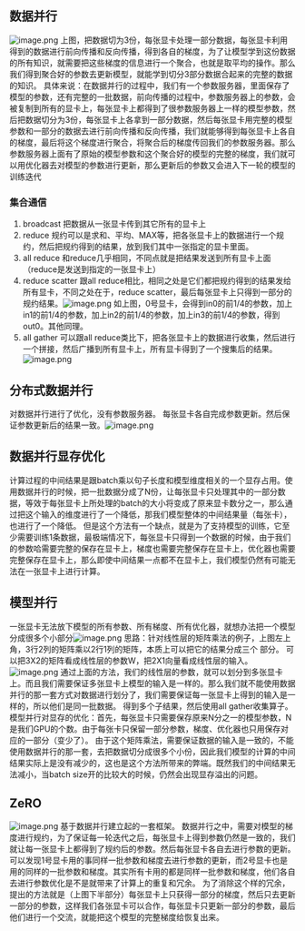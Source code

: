 ## 数据并行

![image.png](https://gitee.com/hxc8/images9/raw/master/img/202408031220852.png)
上图，把数据切为3份，每张显卡处理一部分数据，每张显卡利用得到的数据进行前向传播和反向传播，得到各自的梯度，为了让模型学到这份数据的所有知识，就需要把这些梯度的信息进行一个聚合，也就是取平均的操作。那么我们得到聚合好的参数去更新模型，就能学到切分3部分数据合起来的完整的数据的知识。
具体来说：在数据并行的过程中，我们有一个参数服务器，里面保存了模型的参数，还有完整的一批数据，前向传播的过程中，参数服务器上的参数，会被复制到所有的显卡上，每张显卡上都得到了很参数服务器上一样的模型参数，然后把数据切分为3份，每张显卡上各拿到一部分数据，然后每张显卡用完整的模型参数和一部分的数据去进行前向传播和反向传播，我们就能够得到每张显卡上各自的梯度，最后将这个梯度进行聚合，将聚合后的梯度传回我们的参数服务器。那么参数服务器上面有了原始的模型参数和这个聚合好的模型的完整的梯度，我们就可以用优化器去对模型的参数进行更新，那么更新后的参数又会进入下一轮的模型的训练迭代

### 集合通信

1. broadcast
   把数据从一张显卡传到其它所有的显卡上
2. reduce
   规约可以是求和、平均、MAX等，把各张显卡上的数据进行一个规约，然后把规约得到的结果，放到我们其中一张指定的显卡里面。 
3. all reduce
   和reduce几乎相同，不同点就是把结果发送到所有显卡上面（reduce是发送到指定的一张显卡上）
4. reduce scatter
   跟all reduce相比，相同之处是它们都把规约得到的结果发给所有显卡，不同之处在于，reduce scatter，最后每张显卡上只得到一部分的规约结果。![image.png](https://gitee.com/hxc8/images9/raw/master/img/202408031236427.png)
如上图，0号显卡，会得到in0的前1/4的参数，加上in1的前1/4的参数，加上in2的前1/4的参数，加上in3的前1/4的参数，得到out0。其他同理。
5. all gather
   可以跟all reduce类比下，把各张显卡上的数据进行收集，然后进行一个拼接，然后广播到所有显卡上，所有显卡得到了一个搜集后的结果。![image.png](https://gitee.com/hxc8/images9/raw/master/img/202408031244132.png)
## 分布式数据并行
对数据并行进行了优化，没有参数服务器。
每张显卡各自完成参数更新。然后保证参数更新后的结果一致。![image.png](https://gitee.com/hxc8/images9/raw/master/img/202408031247934.png)

## 数据并行显存优化
计算过程的中间结果是跟batch乘以句子长度和模型维度相关的一个显存占用。使用数据并行的时候，把一批数据分成了N份，让每张显卡只处理其中的一部分数据，等效于每张显卡上所处理的batch的大小将变成了原来显卡数分之一，那么通过把这个输入的维度进行了一个降低，那我们模型整体的中间结果量（每张卡），也进行了一个降低。 
但是这个方法有一个缺点，就是为了支持模型的训练，它至少需要训练1条数据，最极端情况下，每张显卡只得到一个数据的时候，由于我们的参数哈需要完整的保存在显卡上，梯度也需要完整保存在显卡上，优化器也需要完整保存在显卡上，那么即使中间结果一点都不在显卡上，我们模型仍然有可能无法在一张显卡上进行计算。

## 模型并行
一张显卡无法放下模型的所有参数、所有梯度、所有优化器，就想办法把一个模型分成很多个小部分![image.png](https://gitee.com/hxc8/images9/raw/master/img/202408031332289.png)
思路：针对线性层的矩阵乘法的例子，上图左上角，3行2列的矩阵乘以2行1列的矩阵，本质上可以把它的结果分成三个 部分。
可以把3X2的矩阵看成线性层的参数W，把2X1向量看成线性层的输入。
![image.png](https://gitee.com/hxc8/images9/raw/master/img/202408031335370.png)
通过上面的方法，我们的线性层的参数，就可以划分到多张显卡上。而且我们需要保证多张显卡上模型的输入是一样的。那么我们就不能使用数据并行的那一套方式对数据进行划分了，我们需要保证每一张显卡上得到的输入是一样的，所以他们是同一批数据。
得到多个子结果，然后使用all gather收集算子。
模型并行对显存的优化：首先，每张显卡只需要保存原来N分之一的模型参数，N是我们GPU的个数。由于每张卡只保留一部分参数，梯度、优化器也只用保存对应的一部分（变少了）。
由于这个矩阵乘法，需要保证数据的输入是一致的，不能使用数据并行的那一套，去把数据切分成很多个小份，因此我们模型的计算的中间结果实际上是没有减少的，这也是这个方法所带来的弊端。既然我们的中间结果无法减小，当batch size开的比较大的时候，仍然会出现显存溢出的问题。

## ZeRO
![image.png](https://gitee.com/hxc8/images9/raw/master/img/202408031404110.png)
基于数据并行建立起的一套框架。
数据并行之中，需要对模型的梯度进行规约，为了保证每一轮迭代之后，每张显卡上得到参数仍然是一致的，我们就让每一张显卡上都得到了规约后的参数。然后每张显卡各自去进行参数的更新。可以发现1号显卡用的事同样一批参数和梯度去进行参数的更新，而2号显卡也是用的同样的一批参数和梯度。其实所有卡用的都是同样一批参数和梯度，他们各自去进行参数优化是不是就带来了计算上的重复和冗余。
为了消除这个样的冗余，提出的方法就是（上图下半部分）每张显卡上只获得一部分的梯度，然后只去更新一部分的参数，这样我们各张显卡可以合作，每张显卡只更新一部分的参数，最后他们进行一个交流，就能把这个模型的完整梯度给恢复出来。
